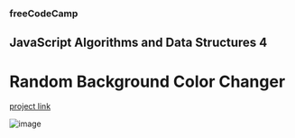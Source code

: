 ### freeCodeCamp

## JavaScript Algorithms and Data Structures 4

# Random Background Color Changer

[project link](https://www.freecodecamp.org/learn/javascript-algorithms-and-data-structures-v8/learn-basic-debugging-by-building-a-random-background-color-changer/step-1)

![image](https://github.com/user-attachments/assets/5a55ddf3-d19c-4c5b-a73b-d91f5cb585fb)
